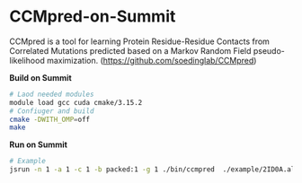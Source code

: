 # CCMpred-on-Summit
CCMpred is a tool for learning Protein Residue-Residue Contacts from Correlated Mutations predicted based on a Markov Random Field pseudo-likelihood maximization. (https://github.com/soedinglab/CCMpred)

**Build on Summit**

```bash
# Laod needed modules
module load gcc cuda cmake/3.15.2
# Confiuger and build
cmake -DWITH_OMP=off
make

```

**Run on Summit**

```bash
# Example
jsrun -n 1 -a 1 -c 1 -b packed:1 -g 1 ./bin/ccmpred  ./example/2ID0A.aln out.mat

```
